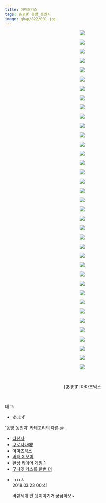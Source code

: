 ```yaml
---
title: 아마즈믹스
tags: あまず 동방_동인지
image: ghap/822/001.jpg
---
```

<div class="article">
<p style="text-align: center; clear: none; float: none;"><img src="{{ site.nasurl }}/ghap/822/001.jpg"/></p>
<p style="text-align: center; clear: none; float: none;"><img src="{{ site.nasurl }}/ghap/822/002.jpg"/></p>
<p style="text-align: center; clear: none; float: none;"><img src="{{ site.nasurl }}/ghap/822/003.jpg"/></p>
<p style="text-align: center; clear: none; float: none;"><img src="{{ site.nasurl }}/ghap/822/004.jpg"/></p>
<p style="text-align: center; clear: none; float: none;"><img src="{{ site.nasurl }}/ghap/822/005.jpg"/></p>
<p style="text-align: center; clear: none; float: none;"><img src="{{ site.nasurl }}/ghap/822/006.jpg"/></p>
<p style="text-align: center; clear: none; float: none;"><img src="{{ site.nasurl }}/ghap/822/007.jpg"/></p>
<p style="text-align: center; clear: none; float: none;"><img src="{{ site.nasurl }}/ghap/822/008.jpg"/></p>
<p style="text-align: center; clear: none; float: none;"><img src="{{ site.nasurl }}/ghap/822/009.jpg"/></p>
<p style="text-align: center; clear: none; float: none;"><img src="{{ site.nasurl }}/ghap/822/010.jpg"/></p>
<p style="text-align: center; clear: none; float: none;"><img src="{{ site.nasurl }}/ghap/822/011.jpg"/></p>
<p style="text-align: center; clear: none; float: none;"><img src="{{ site.nasurl }}/ghap/822/012.jpg"/></p>
<p style="text-align: center; clear: none; float: none;"><img src="{{ site.nasurl }}/ghap/822/013.jpg"/></p>
<p style="text-align: center; clear: none; float: none;"><img src="{{ site.nasurl }}/ghap/822/014.jpg"/></p>
<p style="text-align: center; clear: none; float: none;"><img src="{{ site.nasurl }}/ghap/822/015.jpg"/></p>
<p style="text-align: center; clear: none; float: none;"><img src="{{ site.nasurl }}/ghap/822/016.jpg"/></p>
<p style="text-align: center; clear: none; float: none;"><img src="{{ site.nasurl }}/ghap/822/017.jpg"/></p>
<p style="text-align: center; clear: none; float: none;"><img src="{{ site.nasurl }}/ghap/822/018.jpg"/></p>
<p style="text-align: center; clear: none; float: none;"><img src="{{ site.nasurl }}/ghap/822/019.jpg"/></p>
<p style="text-align: center; clear: none; float: none;"><img src="{{ site.nasurl }}/ghap/822/020.jpg"/></p>
<p style="text-align: center; clear: none; float: none;"><img src="{{ site.nasurl }}/ghap/822/021.jpg"/></p>
<p style="text-align: center; clear: none; float: none;"><img src="{{ site.nasurl }}/ghap/822/022.jpg"/></p>
<p style="text-align: center; clear: none; float: none;"><img src="{{ site.nasurl }}/ghap/822/023.jpg"/></p>
<p style="text-align: center; clear: none; float: none;"><img src="{{ site.nasurl }}/ghap/822/024.jpg"/></p>
<p style="text-align: center; clear: none; float: none;"><img src="{{ site.nasurl }}/ghap/822/025.jpg"/></p>
<p style="text-align: center; clear: none; float: none;"><img src="{{ site.nasurl }}/ghap/822/026.jpg"/></p>
<p style="text-align: center; clear: none; float: none;"><img src="{{ site.nasurl }}/ghap/822/027.jpg"/></p>
<p style="text-align: center; clear: none; float: none;"><img src="{{ site.nasurl }}/ghap/822/028.jpg"/></p>
<p style="text-align: center; clear: none; float: none;"><img src="{{ site.nasurl }}/ghap/822/029.jpg"/></p>
<p style="text-align: center; clear: none; float: none;"><img src="{{ site.nasurl }}/ghap/822/030.jpg"/></p>
<p style="text-align: center; clear: none; float: none;"><img src="{{ site.nasurl }}/ghap/822/031.jpg"/></p>
<p style="text-align: center; clear: none; float: none;"><img src="{{ site.nasurl }}/ghap/822/032.jpg"/></p>
<p style="text-align: center; clear: none; float: none;"><img src="{{ site.nasurl }}/ghap/822/033.jpg"/></p>
<p style="text-align: center; clear: none; float: none;"><img src="{{ site.nasurl }}/ghap/822/034.jpg"/></p>
<p style="text-align: center; clear: none; float: none;"><img src="{{ site.nasurl }}/ghap/822/035.jpg"/></p>
<p style="text-align: center; clear: none; float: none;"><img src="{{ site.nasurl }}/ghap/822/036.jpg"/></p>
<p style="text-align: center; clear: none; float: none;"><img src="{{ site.nasurl }}/ghap/822/037.jpg"/></p>
<p style="text-align: center; clear: none; float: none;"><br/></p>
<p style="text-align: center; clear: none; float: none;">[あまず] 아마즈믹스</p>
<p><br/></p>
</div><div class="tagTrail">
<p>태그: </p>
<ul>
<li>あまず</li>
</ul>
</div><div class="another">
<p>'동방 동인지' 카테고리의 다른 글</p>
<ul>
<li><a href="/2016-07-13-ghap_825">타천자</a></li>
<li><a href="/2016-07-11-ghap_823">쿠로사나에!</a></li>
<li><a href="/2016-07-11-ghap_822">아마즈믹스</a></li>
<li><a href="/2016-07-10-ghap_821">버터 X 모미</a></li>
<li><a href="/2016-07-10-ghap_820">환상 라이어 게임 1</a></li>
<li><a href="/2016-07-10-ghap_819">굿나잇 키스를 한번 더</a></li>
</ul>
</div><div class="cb_module cb_fluid">
<div class="cb_wrt cb_profile">
<div class="comment">
<ul>
<li class="cb_thumb_off" id="comment15224667">
<div class="cb_comment_area">
<div class="cb_info_area">
<div class="cb_section">
<span class="cb_nick_name">ㄱㅁㅎ</span>
</div>
<div class="cb_section">
<span class="cb_date">2018.03.23 00:41 </span>
</div>
</div>
<div class="cb_dsc_comment">
<p class="cb_dsc">
											바깥세계 편 뒷이야기가 궁금하오~
										</p>
</div>
</div></li>
</ul>
</div>
</div><!-- commentList close -->
</div>